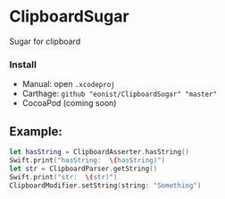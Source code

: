 # ClipboardSugar
Sugar for clipboard

### Install
- Manual: open `.xcodeproj`
- Carthage: `github "eonist/ClipboardSugar" "master"`
- CocoaPod (coming soon)

## Example:
```swift
let hasString = ClipboardAsserter.hasString()
Swift.print("hasString:  \(hasString)")
let str = ClipboardParser.getString()
Swift.print("str:  \(str)")
ClipboardModifier.setString(string: "Something")
```
